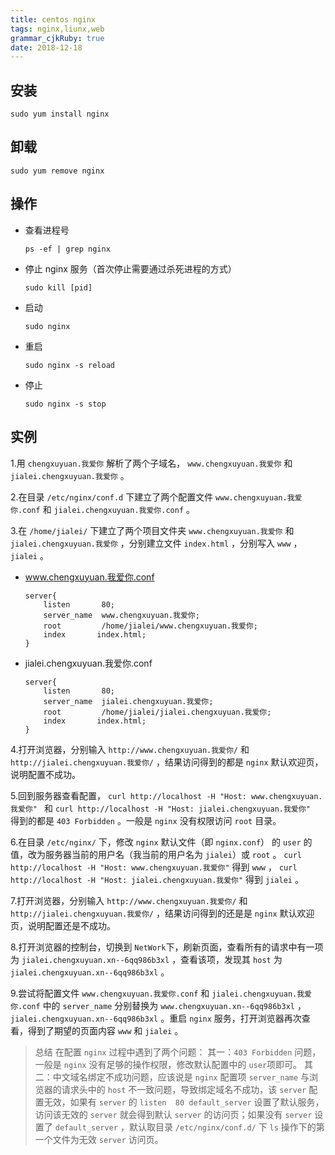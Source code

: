 ```yaml
---
title: centos nginx
tags: nginx,liunx,web
grammar_cjkRuby: true
date: 2018-12-18
---
```


## 安装

```cmd?linenums
sudo yum install nginx
```

## 卸载

```cmd?linenums
sudo yum remove nginx
```

## 操作

- 查看进程号

	```cmd?linenums
	ps -ef | grep nginx
	```
	
- 停止 nginx 服务（首次停止需要通过杀死进程的方式）

	```cmd?linenums
	sudo kill [pid]
	```

- 启动

	```cmd?linenums
	sudo nginx 
	```
	
- 重启

	```cmd?linenums
	sudo nginx -s reload
	```
	
- 停止

	```cmd?linenums
	sudo nginx -s stop
	```
	
## 实例

1.用 `chengxuyuan.我爱你` 解析了两个子域名， `www.chengxuyuan.我爱你` 和 `jialei.chengxuyuan.我爱你` 。

2.在目录 `/etc/nginx/conf.d` 下建立了两个配置文件 `www.chengxuyuan.我爱你.conf` 和 `jialei.chengxuyuan.我爱你.conf` 。

3.在 `/home/jialei/` 下建立了两个项目文件夹 `www.chengxuyuan.我爱你` 和 `jialei.chengxuyuan.我爱你` ，分别建立文件 `index.html` ，分别写入 `www` ， `jialei` 。

- www.chengxuyuan.我爱你.conf

	```nginxconf
	server{
		listen       80;
		server_name  www.chengxuyuan.我爱你;
		root         /home/jialei/www.chengxuyuan.我爱你;
		index		index.html;
	}
	```

- jialei.chengxuyuan.我爱你.conf

	```nginxconf
	server{
		listen       80;
		server_name  jialei.chengxuyuan.我爱你;
		root         /home/jialei/jialei.chengxuyuan.我爱你;
		index		index.html;
	}
	```

4.打开浏览器，分别输入 `http://www.chengxuyuan.我爱你/` 和 `http://jialei.chengxuyuan.我爱你/` ，结果访问得到的都是 `nginx` 默认欢迎页，说明配置不成功。

5.回到服务器查看配置， `curl http://localhost -H "Host: www.chengxuyuan.我爱你"
` 和 `curl http://localhost -H "Host: jialei.chengxuyuan.我爱你"
` 得到的都是 `403 Forbidden` 。一般是 `nginx` 没有权限访问 `root` 目录。

6.在目录 `/etc/nginx/` 下，修改 `nginx` 默认文件（即 `nginx.conf`） 的 `user` 的值，改为服务器当前的用户名（我当前的用户名为 `jialei`）或 `root` 。 `curl http://localhost -H "Host: www.chengxuyuan.我爱你"` 得到 `www` ， `curl http://localhost -H "Host: jialei.chengxuyuan.我爱你"` 得到 `jialei` 。

7.打开浏览器，分别输入 `http://www.chengxuyuan.我爱你/` 和 `http://jialei.chengxuyuan.我爱你/` ，结果访问得到的还是是 `nginx` 默认欢迎页，说明配置还是不成功。

8.打开浏览器的控制台，切换到 `NetWork`下，刷新页面，查看所有的请求中有一项为 `jialei.chengxuyuan.xn--6qq986b3xl` ，查看该项，发现其 `host` 为 `jialei.chengxuyuan.xn--6qq986b3xl` 。

9.尝试将配置文件 `www.chengxuyuan.我爱你.conf` 和 `jialei.chengxuyuan.我爱你.conf` 中的 `server_name` 分别替换为 `www.chengxuyuan.xn--6qq986b3xl` ， `jialei.chengxuyuan.xn--6qq986b3xl` 。重启 `nginx` 服务，打开浏览器再次查看，得到了期望的页面内容 `www` 和 `jialei` 。

>总结
>在配置 `nginx` 过程中遇到了两个问题：
>其一：`403 Forbidden` 问题，一般是 `nginx` 没有足够的操作权限，修改默认配置中的 `user`项即可。
>其二：中文域名绑定不成功问题，应该说是 `nginx` 配置项 `server_name` 与浏览器的请求头中的 `host` 不一致问题，导致绑定域名不成功，该 `server` 配置无效，如果有 `server` 的 `listen  80 default_server` 设置了默认服务，访问该无效的 `server` 就会得到默认 `server` 的访问页；如果没有 `server` 设置了 `default_server` ，默认取目录 `/etc/nginx/conf.d/` 下 `ls` 操作下的第一个文件为无效 `server` 访问页。